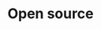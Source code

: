 ---
title: Open source
description: "Open source on GovFresh."
icon: "fa-solid fa-code-branch"
img-og: open-source-og.png
img-alt: ""
redirect_from:
  - /topics/open-source-software
---